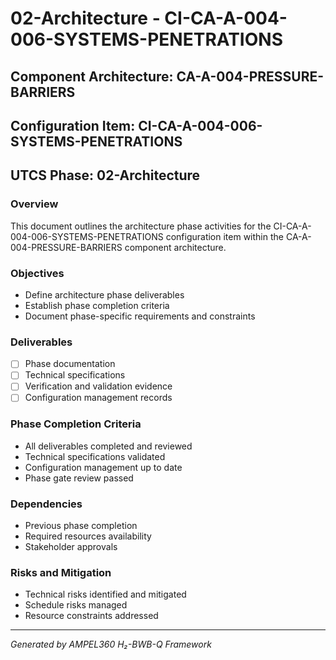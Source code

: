 # 02-Architecture - CI-CA-A-004-006-SYSTEMS-PENETRATIONS

## Component Architecture: CA-A-004-PRESSURE-BARRIERS
## Configuration Item: CI-CA-A-004-006-SYSTEMS-PENETRATIONS
## UTCS Phase: 02-Architecture

### Overview
This document outlines the architecture phase activities for the CI-CA-A-004-006-SYSTEMS-PENETRATIONS configuration item within the CA-A-004-PRESSURE-BARRIERS component architecture.

### Objectives
- Define architecture phase deliverables
- Establish phase completion criteria
- Document phase-specific requirements and constraints

### Deliverables
- [ ] Phase documentation
- [ ] Technical specifications
- [ ] Verification and validation evidence
- [ ] Configuration management records

### Phase Completion Criteria
- All deliverables completed and reviewed
- Technical specifications validated
- Configuration management up to date
- Phase gate review passed

### Dependencies
- Previous phase completion
- Required resources availability
- Stakeholder approvals

### Risks and Mitigation
- Technical risks identified and mitigated
- Schedule risks managed
- Resource constraints addressed

---
*Generated by AMPEL360 H₂-BWB-Q Framework*
